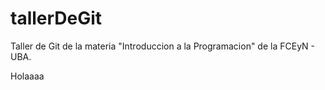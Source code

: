# tallerDeGit

Taller de Git de la materia "Introduccion a la Programacion" de la FCEyN - UBA.

Holaaaa
